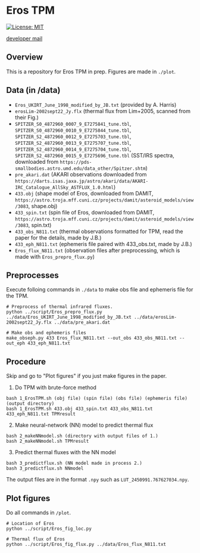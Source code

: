 # Eros TPM
[![License: MIT](https://img.shields.io/badge/License-MIT-yellow.svg)](https://opensource.org/licenses/MIT)

[developer mail](mailto:jbeniyama@oca.eu)

## Overview
This is a repository for Eros TPM in prep.
Figures are made in `./plot`.

## Data (in /data)
* `Eros_UKIRT_June_1998_modified_by_JB.txt` (provided by A. Harris)
* `erosLim-2002sept22_Jy.flx` (thermal flux from Lim+2005, scanned from their Fig.)
* `SPITZER_S0_4872960_0007_9_E7275841_tune.tbl`, `SPITZER_S0_4872960_0010_9_E7275844_tune.tbl`,
  `SPITZER_S2_4872960_0012_9_E7275703_tune.tbl`, `SPITZER_S2_4872960_0013_9_E7275707_tune.tbl`,
  `SPITZER_S2_4872960_0014_9_E7275704_tune.tbl`, `SPITZER_S2_4872960_0015_9_E7275696_tune.tbl`
  (SST/IRS spectra, downloaded from `https://pds-smallbodies.astro.umd.edu/data_other/Spitzer.shtm`)
* `pre_akari.dat` (AKARI observations downloaded from `https://darts.isas.jaxa.jp/astro/akari/data/AKARI-IRC_Catalogue_AllSky_ASTFLUX_1.0.html`)
* `433.obj` (shape model of Eros, downloaded from DAMIT, `https://astro.troja.mff.cuni.cz/projects/damit/asteroid_models/view/3083`, shape.obj)
* `433_spin.txt` (spin file of Eros, downloaded from DAMIT, `https://astro.troja.mff.cuni.cz/projects/damit/asteroid_models/view/3083`, spin.txt)
* `433_obs_N811.txt` (thermal observations formatted for TPM, read the paper for the details, made by J.B.)
* `433_eph_N811.txt` (ephemeris file paired with 433_obs.txt, made by J.B.)
* `Eros_flux_N811.txt` (observation files after preprocessing, which is made with `Eros_prepro_flux.py`)

## Preprocesses
Execute folloing commands in `./data` to make obs file and ephemeris file for the TPM.
``` 
# Preprocess of thermal infrared fluxes.
python ../script/Eros_prepro_flux.py ../data/Eros_UKIRT_June_1998_modified_by_JB.txt ../data/erosLim-2002sept22_Jy.flx ../data/pre_akari.dat
``` 

```
# Make obs and ephemeris files
make_obseph.py 433 Eros_flux_N811.txt --out_obs 433_obs_N811.txt --out_eph 433_eph_N811.txt
```

## Procedure
Skip and go to "Plot figures" if you just make figures in the paper.

1. Do TPM with brute-force method
```
bash 1_ErosTPM.sh (obj file) (spin file) (obs file) (ephemeris file) (output directory)
bash 1_ErosTPM.sh 433.obj 433_spin.txt 433_obs_N811.txt 433_eph_N811.txt TPMresult
```

2. Make neural-network (NN) model to predict thermal flux
```
bash 2_makeNNmodel.sh (directory with output files of 1.)
bash 2_makeNNmodel.sh TPMresult
```

3. Predict thermal fluxes with the NN model
```
bash 3_predictflux.sh (NN model made in process 2.)
bash 3_predictflux.sh NNmodel
```
The output files are in the format `.npy` such as `LUT_2450991.767627034.npy`.


## Plot figures
Do all commands in `/plot`.

``` 
# Location of Eros
python ../script/Eros_fig_loc.py
```

``` 
# Thermal flux of Eros
python ../script/Eros_fig_flux.py ../data/Eros_flux_N811.txt
```
